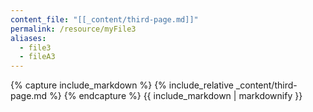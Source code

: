 ```yaml
---
content_file: "[[_content/third-page.md]]"
permalink: /resource/myFile3
aliases: 
  - file3
  - fileA3
---
```



{% capture include_markdown %}
{% include_relative _content/third-page.md %}
{% endcapture %}
{{ include_markdown | markdownify }}